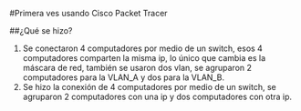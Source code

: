 #Primera ves usando Cisco Packet Tracer

##¿Qué se hizo?
1. Se conectaron 4 computadores por medio de un switch, esos 4 computadores comparten la misma ip, lo único que cambia es la máscara de red, también se usaron dos vlan, se agruparon 2 computadores para la VLAN_A y dos para la VLAN_B.
2. Se hizo la conexión de 4 computadores por medio de un switch, se agruparon 2 computadores con una ip y dos computadores con otra ip.
